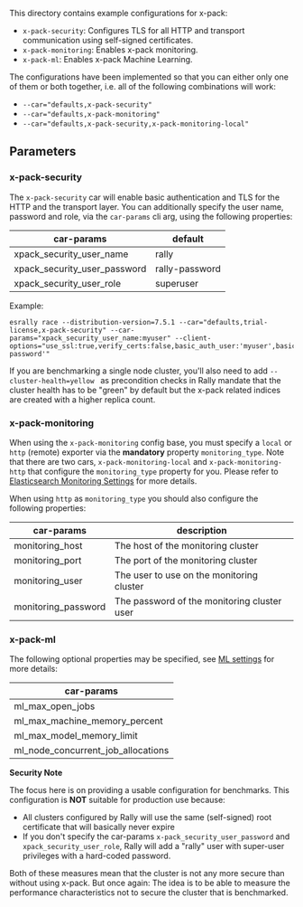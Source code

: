 This directory contains example configurations for x-pack:

* `x-pack-security`: Configures TLS for all HTTP and transport communication using self-signed certificates.
* `x-pack-monitoring`: Enables x-pack monitoring.
* `x-pack-ml`: Enables x-pack Machine Learning.

The configurations have been implemented so that you can either only one of them or both together, i.e. all of the following combinations will work:

* `--car="defaults,x-pack-security"`
* `--car="defaults,x-pack-monitoring"`
* `--car="defaults,x-pack-security,x-pack-monitoring-local"`

## Parameters

### x-pack-security

The `x-pack-security` car will enable basic authentication and TLS for the HTTP and the transport layer.
You can additionally specify the user name, password and role, via the `car-params` cli arg, using the following properties:

| car-params | default |
| --------- | ------- |
| xpack_security_user_name | rally |
| xpack_security_user_password | rally-password |
| xpack_security_user_role | superuser |

Example:

```
esrally race --distribution-version=7.5.1 --car="defaults,trial-license,x-pack-security" --car-params="xpack_security_user_name:myuser" --client-options="use_ssl:true,verify_certs:false,basic_auth_user:'myuser',basic_auth_password:'rally-password'"
```

If you are benchmarking a single node cluster, you'll also need to add `--cluster-health=yellow ` as precondition checks in Rally mandate that the cluster health has to be "green" by default but the x-pack related indices are created with a higher replica count. 

### x-pack-monitoring

When using the `x-pack-monitoring` config base, you must specify a `local` or `http` (remote) exporter via the **mandatory** property `monitoring_type`.
Note that there are two cars, `x-pack-monitoring-local` and `x-pack-monitoring-http` that configure the `monitoring_type` property for you.
Please refer to [Elasticsearch Monitoring Settings](https://www.elastic.co/guide/en/elasticsearch/reference/current/monitoring-settings.html) for more details.

When using `http` as `monitoring_type` you should also configure the following properties:

| car-params | description |
| --------- | ------------ |
| monitoring_host | The host of the monitoring cluster |
| monitoring_port | The port of the monitoring cluster |
| monitoring_user | The user to use on the monitoring cluster |
| monitoring_password | The password of the monitoring cluster user |

### x-pack-ml

The following optional properties may be specified, see [ML settings](https://www.elastic.co/guide/en/elasticsearch/reference/current/ml-settings.html) for more details:

| car-params |
| ---------- |
| ml_max_open_jobs |
| ml_max_machine_memory_percent |
| ml_max_model_memory_limit |
| ml_node_concurrent_job_allocations |


**Security Note**

The focus here is on providing a usable configuration for benchmarks. This configuration is **NOT** suitable for production use because:

* All clusters configured by Rally will use the same (self-signed) root certificate that will basically never expire
* If you don't specify the car-params `x-pack_security_user_password` and `xpack_security_user_role`, Rally will add a "rally" user with super-user privileges with a hard-coded password.

Both of these measures mean that the cluster is not any more secure than without using x-pack. But once again: The idea is to be able to measure the performance characteristics not to secure the cluster that is benchmarked.
